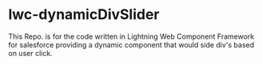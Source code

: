 # lwc-dynamicDivSlider
This Repo. is for the code written in Lightning Web Component Framework for salesforce providing a dynamic component that would side div's based on user click.
